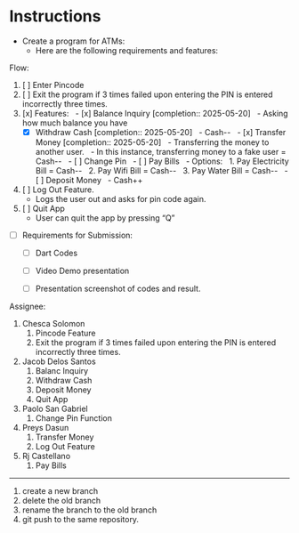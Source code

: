 # Instructions
- Create a program for ATMs:
	- Here are the following requirements and features:

Flow:
1. [ ] Enter Pincode
2. [ ] Exit the program if 3 times failed upon entering the PIN is entered incorrectly three times.
3. [x] Features:
	  - [x] Balance Inquiry  [completion:: 2025-05-20]
		  - Asking how much balance you have
	  - [x] Withdraw Cash  [completion:: 2025-05-20]
		  - Cash--
	  - [x] Transfer Money  [completion:: 2025-05-20]
		  - Transferring the money to another user.
			  - In this instance, transferring money to a fake user = Cash--
	  - [ ] Change Pin
	  - [ ] Pay Bills
		  - Options:
			  1. Pay Electricity Bill = Cash--
			  2. Pay Wifi Bill = Cash--
			  3. Pay Water Bill = Cash--
	  - [ ] Deposit Money
		  - Cash++
  4. [ ] Log Out Feature.
	  - Logs the user out and asks for pin code again.
  5. [ ] Quit App
	  - User can quit the app by pressing “Q”
- [ ] Requirements for Submission:  
	- [ ] Dart Codes
	- [ ] Video Demo presentation  
	- [ ] Presentation screenshot of codes and result.


Assignee:
1. Chesca Solomon
	1. Pincode Feature
	2. Exit the program if 3 times failed upon entering the PIN is entered incorrectly three times.
2. Jacob Delos Santos
	1. Balanc Inquiry
	2. Withdraw Cash
	3. Deposit Money
	4. Quit App
3. Paolo San Gabriel
	1. Change Pin Function
4. Preys Dasun
	1. Transfer Money
	2. Log Out Feature
5. Rj Castellano
	1. Pay Bills

---

1. create a new branch
2. delete the old branch
3. rename the branch to the old branch
4. git push to the same repository.

